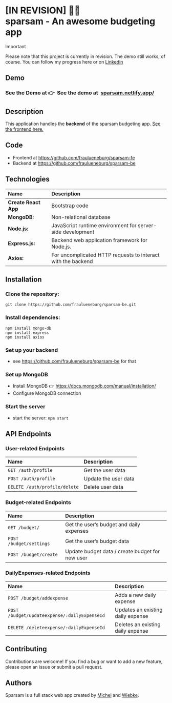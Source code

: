 # [IN REVISION] 👷🐽<br />sparsam - An awesome budgeting app

> [!IMPORTANT]
> Please note that this project is currently in revision. The demo still works, of course. You can follow my progress here or on [Linkedin](https://linkedin.com/in/fraulueneburg)

## Demo

### See the Demo at <span style="speak_ none">👉&nbsp;&nbsp;</span>See the demo at&nbsp;&nbsp;[sparsam.netlify.app/](https://sparsam.netlify.app/)

## Description

This application handles the **backend** of the sparsam budgeting app. [See the frontend here.](https://github.com/fraulueneburg/sparsam-fe)

## Code

- Frontend at https://github.com/fraulueneburg/sparsam-fe
- Backend at https://github.com/fraulueneburg/sparsam-be

## Technologies

| Name                 | Description                                                  |
| :------------------- | :----------------------------------------------------------- |
| **Create React App** | Bootstrap code                                               |
| **MongoDB:**         | Non-relational database                                      |
| **Node.js:**         | JavaScript runtime environment for server-side development   |
| **Express.js:**      | Backend web application framework for Node.js.               |
| **Axios:**           | For uncomplicated HTTP requests to interact with the backend |

## Installation

### Clone the repository:

```
git clone https://github.com/fraulueneburg/sparsam-be.git
```

### Install dependencies:

```
npm install mongo-db
npm install express
npm install axios
```

### Set up your backend

- see https://github.com/fraulueneburg/sparsam-be for that

### Set up MongoDB

- Install MongoDB 👉 https://docs.mongodb.com/manual/installation/
- Configure MongoDB connection

### Start the server

- start the server: `npm start`

## API Endpoints

### User-related Endpoints

| Name                          | Description          |
| :---------------------------- | :------------------- |
| `GET /auth/profile`           | Get the user data    |
| `POST /auth/profile`          | Update the user data |
| `DELETE /auth/profile/delete` | Delete user data     |

### Budget-related Endpoints

| Name                    | Description                                     |
| :---------------------- | :---------------------------------------------- |
| `GET /budget/`          | Get the user’s budget and daily expenses        |
| `POST /budget/settings` | Get the user’s budget data                      |
| `POST /budget/create`   | Update budget data / create budget for new user |

### DailyExpenses-related Endpoints

| Name                                         | Description                       |
| :------------------------------------------- | :-------------------------------- |
| `POST /budget/addexpense`                    | Adds a new daily expense          |
| `POST /budget/updateexpense/:dailyExpenseId` | Updates an existing daily expense |
| `DELETE /deleteexpense/:dailyExpenseId`      | Deletes an existing daily expense |

## Contributing

Contributions are welcome! If you find a bug or want to add a new feature, please open an issue or submit a pull request.

## Authors

Sparsam is a full stack web app created by [Michel](https://github.com/michelsaber) and [Wiebke](https://github.com/fraulueneburg).
